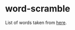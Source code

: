 # word-scramble
List of words taken from [here](https://github.com/first20hours/google-10000-english/blob/master/google-10000-english-no-swears.txt).
